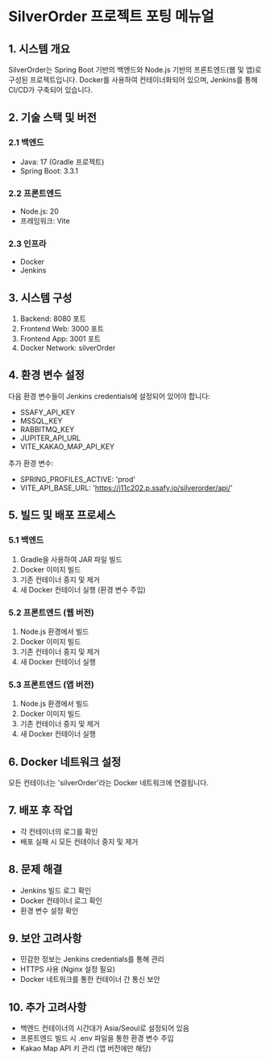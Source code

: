 # SilverOrder 프로젝트 포팅 메뉴얼

## 1. 시스템 개요

SilverOrder는 Spring Boot 기반의 백엔드와 Node.js 기반의 프론트엔드(웹 및 앱)로 구성된 프로젝트입니다. Docker를 사용하여 컨테이너화되어 있으며, Jenkins를 통해 CI/CD가 구축되어 있습니다.

## 2. 기술 스택 및 버전

### 2.1 백엔드
- Java: 17 (Gradle 프로젝트)
- Spring Boot: 3.3.1

### 2.2 프론트엔드
- Node.js: 20
- 프레임워크: Vite 

### 2.3 인프라
- Docker
- Jenkins

## 3. 시스템 구성

1. Backend: 8080 포트
2. Frontend Web: 3000 포트
3. Frontend App: 3001 포트
4. Docker Network: silverOrder

## 4. 환경 변수 설정

다음 환경 변수들이 Jenkins credentials에 설정되어 있어야 합니다:

- SSAFY_API_KEY
- MSSQL_KEY
- RABBITMQ_KEY
- JUPITER_API_URL
- VITE_KAKAO_MAP_API_KEY

추가 환경 변수:
- SPRING_PROFILES_ACTIVE: 'prod'
- VITE_API_BASE_URL: 'https://j11c202.p.ssafy.io/silverorder/api/'

## 5. 빌드 및 배포 프로세스

### 5.1 백엔드

1. Gradle을 사용하여 JAR 파일 빌드
2. Docker 이미지 빌드
3. 기존 컨테이너 중지 및 제거
4. 새 Docker 컨테이너 실행 (환경 변수 주입)

### 5.2 프론트엔드 (웹 버전)

1. Node.js 환경에서 빌드
2. Docker 이미지 빌드
3. 기존 컨테이너 중지 및 제거
4. 새 Docker 컨테이너 실행

### 5.3 프론트엔드 (앱 버전)

1. Node.js 환경에서 빌드
2. Docker 이미지 빌드
3. 기존 컨테이너 중지 및 제거
4. 새 Docker 컨테이너 실행

## 6. Docker 네트워크 설정

모든 컨테이너는 'silverOrder'라는 Docker 네트워크에 연결됩니다.

## 7. 배포 후 작업

- 각 컨테이너의 로그를 확인
- 배포 실패 시 모든 컨테이너 중지 및 제거

## 8. 문제 해결

- Jenkins 빌드 로그 확인
- Docker 컨테이너 로그 확인
- 환경 변수 설정 확인

## 9. 보안 고려사항

- 민감한 정보는 Jenkins credentials를 통해 관리
- HTTPS 사용 (Nginx 설정 필요)
- Docker 네트워크를 통한 컨테이너 간 통신 보안

## 10. 추가 고려사항

- 백엔드 컨테이너의 시간대가 Asia/Seoul로 설정되어 있음
- 프론트엔드 빌드 시 .env 파일을 통한 환경 변수 주입
- Kakao Map API 키 관리 (앱 버전에만 해당)


